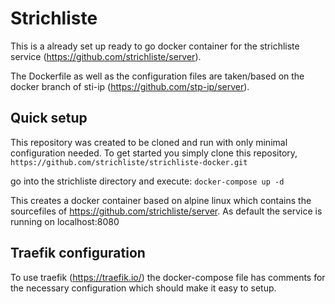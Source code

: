 # Strichliste
This is a already set up ready to go docker container for the strichliste service (https://github.com/strichliste/server).

The Dockerfile as well as the configuration files are taken/based on the docker branch of sti-ip (https://github.com/stp-ip/server).

## Quick setup

This repository was created to be cloned and run with only minimal configuration needed.
To get started you simply clone this repository,
```https://github.com/strichliste/strichliste-docker.git```

go into the strichliste directory and execute:
```docker-compose up -d```

This creates a docker container based on alpine linux which contains the sourcefiles of https://github.com/strichliste/server. 
As default the service is running on localhost:8080

## Traefik configuration
To use traefik (https://traefik.io/) the docker-compose file has comments for the necessary configuration which should make it easy to setup.
